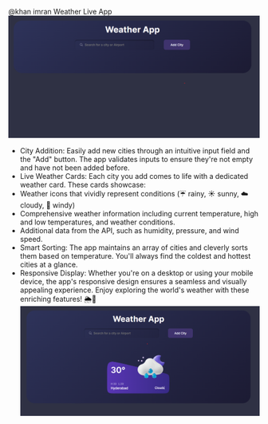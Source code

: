 @khan imran
Weather Live App
![Weather Live App](image-1.png)
- City Addition: Easily add new cities through an intuitive input field and the "Add" button. The app validates inputs to ensure they're not empty and have not been added before.
- Live Weather Cards: Each city you add comes to life with a dedicated weather card. These cards showcase:
- Weather icons that vividly represent conditions (☔ rainy, ☀️ sunny, ☁️ cloudy, 💨 windy)
- Comprehensive weather information including current temperature, high and low temperatures, and weather conditions.
- Additional data from the API, such as humidity, pressure, and wind speed.
- Smart Sorting: The app maintains an array of cities and cleverly sorts them based on temperature. You'll always find the coldest and hottest cities at a glance.
- Responsive Display: Whether you're on a desktop or using your mobile device, the app's responsive design ensures a seamless and visually appealing experience.
Enjoy exploring the world's weather with these enriching features! 🌦️📱
![Weather!](image.png)